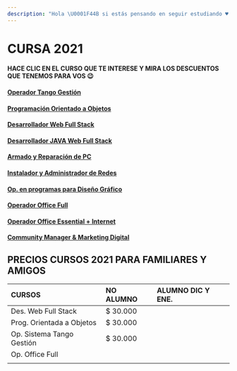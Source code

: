 ```yaml
---
description: "Hola \U0001F44B si estás pensando en seguir estudiando ♥ , tenemos una promo. No te quedes afuera. Vacantes limitadas \U0001F605"
---
```


# CURSA 2021

#### HACE CLIC EN EL CURSO QUE TE INTERESE Y MIRA LOS DESCUENTOS QUE TENEMOS PARA VOS 😉

#### [Operador Tango Gestión](cursos/untitled-1.md)

#### [Programación Orientado a Objetos](cursos/prog.-orientada-a-objetos.md)

#### [Desarrollador Web Full Stack](cursos/untitled-2.md)

#### [Desarrollador JAVA Web Full Stack](cursos/des.-java-web-full-stack.md)

#### [Armado y Reparación de PC](cursos/armado-y-rep.-de-pc.md)

#### [Instalador y Administrador de Redes](cursos/instalador-y-admin.-de-redes.md)

#### [Op. en programas para Diseño Gráfico](cursos/op.-en-programas-para-diseno-grafico.md)

#### [Operador Office Full](cursos/op.-office-full.md)

#### [Operador Office Essential + Internet](cursos/op.-office-essential-+-internet.md)

#### [Community Manager & Marketing Digital](cursos/community-magaer-and-marketing-digital.md)

## PRECIOS CURSOS 2021 PARA FAMILIARES Y AMIGOS

| CURSOS | NO ALUMNO | ALUMNO DIC Y ENE. |
| :--- | :--- | :--- |
| Des. Web Full Stack | $ 30.000 |  |
| Prog. Orientada a Objetos | $ 30.000 |  |
| Op. Sistema Tango Gestión | $ 30.000 |  |
| Op. Office Full |  |  |
|  |  |  |





